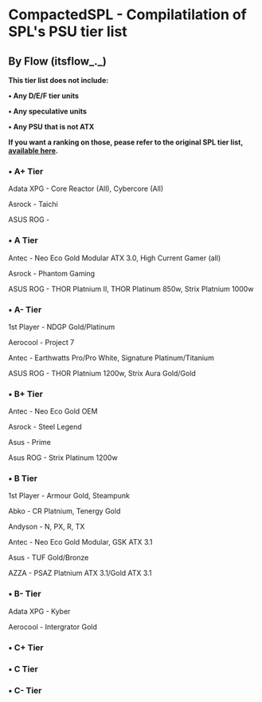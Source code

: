 # CompactedSPL - Compilatilation of SPL's PSU tier list

## By Flow (itsflow_._)

**This tier list does not include:**

   **• Any D/E/F tier units**

   **• Any speculative units**
   
   **• Any PSU that is not ATX**

**If you want a ranking on those, pease refer to the original SPL tier list, [available here](https://docs.google.com/spreadsheets/d/1akCHL7Vhzk_EhrpIGkz8zTEvYfLDcaSpZRB6Xt6JWkc/edit?gid=1719706335).**

### • A+ Tier 
Adata XPG - Core Reactor (All), Cybercore (All)

Asrock - Taichi

ASUS ROG - 
### • A Tier

Antec - Neo Eco Gold Modular ATX 3.0, High Current Gamer (all)

Asrock - Phantom Gaming

ASUS ROG - THOR Platnium II, THOR Platinum 850w, Strix Platnium 1000w

### • A- Tier

1st Player - NDGP Gold/Platinum 

Aerocool - Project 7

Antec - Earthwatts Pro/Pro White, Signature Platinum/Titanium

ASUS ROG - THOR Platnium 1200w, Strix Aura Gold/Gold

### • B+ Tier

Antec - Neo Eco Gold OEM

Asrock - Steel Legend 

Asus - Prime

Asus ROG - Strix Platinum 1200w

### • B Tier

1st Player - Armour Gold, Steampunk 

Abko - CR Platnium, Tenergy Gold

Andyson - N, PX, R, TX

Antec - Neo Eco Gold Modular, GSK ATX 3.1

Asus - TUF Gold/Bronze

AZZA - PSAZ Platnium ATX 3.1/Gold ATX 3.1

### • B- Tier 

Adata XPG - Kyber

Aerocool - Intergrator Gold

### • C+ Tier 

### • C Tier

### • C- Tier
